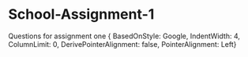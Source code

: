 # School-Assignment-1
 Questions for assignment one { BasedOnStyle: Google, IndentWidth: 4, ColumnLimit: 0, DerivePointerAlignment: false, PointerAlignment: Left}
